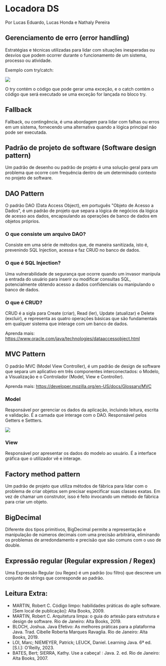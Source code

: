 # Locadora DS
Por Lucas Eduardo, Lucas Honda e Nathaly Pereira

## Gerenciamento de erro (error handling)

Estratégias e técnicas utilizadas para lidar com situações inesperadas ou desvios que podem ocorrer durante o funcionamento de um sistema, processo ou atividade.

Exemplo com try/catch:

![](https://hc-cdn.hel1.your-objectstorage.com/s/v3/a8e7ee64813713fee394b9f68cdf95fd87893b2b_image.png)

O try contém o código que pode gerar uma exceção, e o catch contém o código que será executado se uma exceção for lançada no bloco try. 

## Fallback

Fallback, ou contingência, é uma abordagem para lidar com falhas ou erros em um sistema, fornecendo uma alternativa quando a lógica principal não pode ser executada.

## Padrão de projeto de software (Software design pattern)

Um padrão de desenho ou padrão de projeto é uma solução geral para um problema que ocorre com frequência dentro de um determinado contexto no projeto de software. 

## DAO Pattern

O padrão DAO (Data Access Object), em português "Objeto de Acesso a Dados", é um padrão de projeto que separa a lógica de negócios da lógica de acesso aos dados, encapsulando as operações de banco de dados em objetos próprios.

### O que consiste um arquivo DAO?

Consiste em uma série de métodos que, de maneira sanitizada, isto é, prevenindo SQL Injection, acessa e faz CRUD no banco de dados.

### O que é SQL Injection?

Uma vulnerabilidade de segurança que ocorre quando um invasor manipula a entrada do usuário para inserir ou modificar consultas SQL, potencialmente obtendo acesso a dados confidenciais ou manipulando o banco de dados.

### O que é CRUD?

CRUD é a sigla para Create (criar), Read (ler), Update (atualizar) e Delete (excluir), e representa as quatro operações básicas que são fundamentais em qualquer sistema que interage com um banco de dados.

Aprenda mais: https://www.oracle.com/java/technologies/dataaccessobject.html

## MVC Pattern

O padrão MVC (Model View Controller), é um padrão de design de software que separa um aplicativo em três componentes interconectados: o Modelo, a Visualização e o Controlador (Model, View e Controller).

Aprenda mais: https://developer.mozilla.org/en-US/docs/Glossary/MVC

### Model

Responsável por gerenciar os dados da aplicação, incluindo leitura, escrita e validação. É a camada que interage com o DAO. Responsável pelos Getters e Settters.

![](https://hc-cdn.hel1.your-objectstorage.com/s/v3/d87270ad758e26d41d385ab1382d829e5ea09745_image.png)

### View

Responsável por apresentar os dados do modelo ao usuário. É a interface gráfica que o utilizador vê e interage.

## Factory method pattern

Um padrão de projeto que utiliza métodos de fábrica para lidar com o problema de criar objetos sem precisar especificar suas classes exatas. Em vez de chamar um construtor, isso é feito invocando um método de fábrica para criar um objeto.


## BigDecimal

Diferente dos tipos primitivos, BigDecimal permite a representação e manipulação de números decimais com uma precisão arbitrária, eliminando os problemas de arredondamento e precisão que são comuns com o uso de double.


## Expressão regular (Regular expression / Regex)

Uma Expressão Regular (ou Regex) é um padrão (ou filtro) que descreve um conjunto de strings que corresponde ao padrão.


## Leitura Extra:

- MARTIN, Robert C. Código limpo: habilidades práticas do agile software. [Sem local de publicação]: Alta Books, 2009.
- MARTIN, Robert C. Arquitetura limpa: o guia do artesão para estrutura e design de software. Rio de Janeiro: Alta Books, 2019.
- BLOCH, Joshua. Java Efetivo: As melhores práticas para a plataforma Java. Trad. Cibelle Roberta Marques Ravaglia. Rio de Janeiro: Alta Books, 2019.
- LOI, Marc; NIEMEYER, Patrick; LEUCK, Daniel. Learning Java. 6ª ed. [S.l.]: O'Reilly, 2023.
- BATES, Bert; SIERRA, Kathy. Use a cabeça! : Java. 2. ed. Rio de Janeiro: Alta Books, 2007. 
